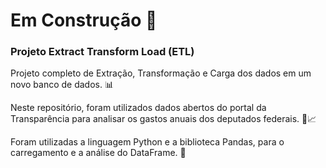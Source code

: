 # Em Construção 🚧



### Projeto Extract Transform Load (ETL)

Projeto completo de Extração, Transformação e Carga dos dados em um novo banco de dados. 📊

Neste repositório, foram utilizados dados abertos do portal da Transparência para analisar os gastos anuais dos deputados federais. 🪪📈

Foram utilizadas a linguagem Python e a biblioteca Pandas, para o carregamento e a análise do DataFrame. 🐍
